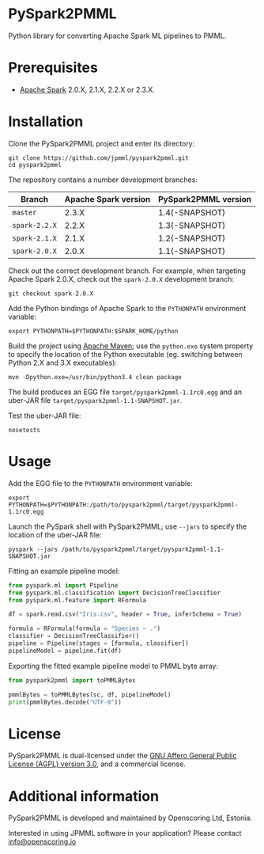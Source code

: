 PySpark2PMML
============

Python library for converting Apache Spark ML pipelines to PMML.

# Prerequisites #

* [Apache Spark](http://spark.apache.org/) 2.0.X, 2.1.X, 2.2.X or 2.3.X.

# Installation #

Clone the PySpark2PMML project and enter its directory:
```
git clone https://github.com/jpmml/pyspark2pmml.git
cd pyspark2pmml
```

The repository contains a number development branches:

| Branch | Apache Spark version | PySpark2PMML version |
|--------|----------------------|----------------------|
| `master` | 2.3.X | 1.4(-SNAPSHOT) |
| `spark-2.2.X` | 2.2.X | 1.3(-SNAPSHOT) |
| `spark-2.1.X` | 2.1.X | 1.2(-SNAPSHOT) |
| `spark-2.0.X` | 2.0.X | 1.1(-SNAPSHOT) |

Check out the correct development branch. For example, when targeting Apache Spark 2.0.X, check out the `spark-2.0.X` development branch:
```
git checkout spark-2.0.X
```

Add the Python bindings of Apache Spark to the `PYTHONPATH` environment variable:
```
export PYTHONPATH=$PYTHONPATH:$SPARK_HOME/python
```

Build the project using [Apache Maven](http://maven.apache.org/); use the `python.exe` system property to specify the location of the Python executable (eg. switching between Python 2.X and 3.X executables):
```
mvn -Dpython.exe=/usr/bin/python3.4 clean package
```

The build produces an EGG file `target/pyspark2pmml-1.1rc0.egg` and an uber-JAR file `target/pyspark2pmml-1.1-SNAPSHOT.jar`.

Test the uber-JAR file:
```
nosetests
```

# Usage #

Add the EGG file to the `PYTHONPATH` environment variable:
```
export PYTHONPATH=$PYTHONPATH:/path/to/pyspark2pmml/target/pyspark2pmml-1.1rc0.egg
```

Launch the PySpark shell with PySpark2PMML; use `--jars` to specify the location of the uber-JAR file:
```
pyspark --jars /path/to/pyspark2pmml/target/pyspark2pmml-1.1-SNAPSHOT.jar
```

Fitting an example pipeline model:
```python
from pyspark.ml import Pipeline
from pyspark.ml.classification import DecisionTreeClassifier
from pyspark.ml.feature import RFormula

df = spark.read.csv("Iris.csv", header = True, inferSchema = True)

formula = RFormula(formula = "Species ~ .")
classifier = DecisionTreeClassifier()
pipeline = Pipeline(stages = [formula, classifier])
pipelineModel = pipeline.fit(df)
```

Exporting the fitted example pipeline model to PMML byte array:
```python
from pyspark2pmml import toPMMLBytes

pmmlBytes = toPMMLBytes(sc, df, pipelineModel)
print(pmmlBytes.decode("UTF-8"))
```

# License #

PySpark2PMML is dual-licensed under the [GNU Affero General Public License (AGPL) version 3.0](http://www.gnu.org/licenses/agpl-3.0.html), and a commercial license.

# Additional information #

PySpark2PMML is developed and maintained by Openscoring Ltd, Estonia.

Interested in using JPMML software in your application? Please contact [info@openscoring.io](mailto:info@openscoring.io)
